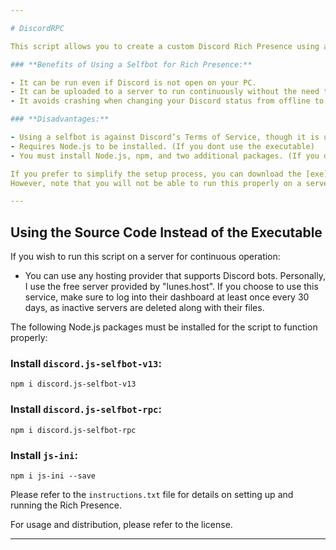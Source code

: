 ```yaml
---

# DiscordRPC

This script allows you to create a custom Discord Rich Presence using a Discord selfbot.

### **Benefits of Using a Selfbot for Rich Presence:**

- It can be run even if Discord is not open on your PC.
- It can be uploaded to a server to run continuously without the need to keep your PC on.
- It avoids crashing when changing your Discord status from offline to another status.

### **Disadvantages:**

- Using a selfbot is against Discord’s Terms of Service, though it is unlikely to result in a ban if you do not use the selfbot for inappropriate activities such as raiding or publicly boasting about it. (Please exercise caution and avoid misuse.)
- Requires Node.js to be installed. (If you dont use the executable)
- You must install Node.js, npm, and two additional packages. (If you dont use the executable)

If you prefer to simplify the setup process, you can download the [exe](https://github.com/fabilhaft22/DiscordRPC/releases/tag/v1.1.0exe), which eliminates the need to install Node.js and the required packages.  
However, note that you will not be able to run this properly on a server using the executable.

---
```


## **Using the Source Code Instead of the Executable**

If you wish to run this script on a server for continuous operation:

- You can use any hosting provider that supports Discord bots. Personally, I use the free server provided by "lunes.host". If you choose to use this service, make sure to log into their dashboard at least once every 30 days, as inactive servers are deleted along with their files.

The following Node.js packages must be installed for the script to function properly:

### **Install `discord.js-selfbot-v13`**:
```
npm i discord.js-selfbot-v13
```

### **Install `discord.js-selfbot-rpc`**:
```
npm i discord.js-selfbot-rpc
```

### **Install `js-ini`**:
```
npm i js-ini --save
```

Please refer to the `instructions.txt` file for details on setting up and running the Rich Presence.

For usage and distribution, please refer to the license.

---
